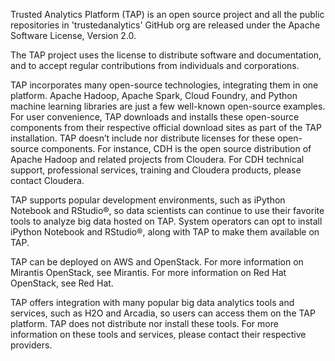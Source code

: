 Trusted Analytics Platform (TAP) is an open source project and all the public repositories in 'trustedanalytics' GitHub org are released under the Apache Software License, Version 2.0.

The TAP project uses the license to distribute software and documentation, and to accept regular contributions from individuals and corporations.

TAP incorporates many open-source technologies, integrating them in one platform. Apache Hadoop, Apache Spark, Cloud Foundry, and Python machine learning libraries are just a few well-known open-source examples.  For user convenience, TAP downloads and installs these open-source components from their respective official download sites as part of the TAP installation.  TAP doesn’t include nor distribute licenses for these open-source components.  For instance, CDH is the open source distribution of Apache Hadoop and related projects from Cloudera.  For CDH technical support, professional services, training and Cloudera products, please contact Cloudera.

TAP supports popular development environments, such as iPython Notebook and RStudio®, so data scientists can continue to use their favorite tools to analyze big data hosted on TAP.  System operators can opt to install iPython Notebook and RStudio®, along with TAP to make them available on TAP.

TAP can be deployed on AWS and OpenStack.  For more information on Mirantis OpenStack, see Mirantis.  For more information on Red Hat OpenStack, see Red Hat.

TAP offers integration with many popular big data analytics tools and services, such as H2O and Arcadia, so users can access them on the TAP platform.  TAP does not distribute nor install these tools.  For more information on these tools and services, please contact their respective providers.
